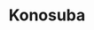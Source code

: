 ---
title: Konosuba
crosslinks:
- youtubefactsbot
- anime
- Megumin
- LightNovels
- AquaSama
- youtubot
- yunyun
- FireEmblemHeroes
- naut
- MassdropBot
- seiyuu
- tmsbmeta
- anti_gif_bot
- livven
- Lalatina
- autourbanbot
- MachineLearning
- ImGoingToHellForThis
- unexpectedjihad
- REEEEEE
---